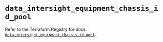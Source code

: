 # `data_intersight_equipment_chassis_id_pool`

Refer to the Terraform Registry for docs: [`data_intersight_equipment_chassis_id_pool`](https://registry.terraform.io/providers/ciscodevnet/intersight/1.0.71/docs/data-sources/equipment_chassis_id_pool).

